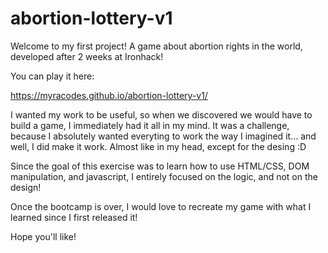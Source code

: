 # abortion-lottery-v1
Welcome to my first project! A game about abortion rights in the world, developed after 2 weeks at Ironhack!

You can play it here:

https://myracodes.github.io/abortion-lottery-v1/

I wanted my work to be useful, so when we discovered we would have to build a game, I immediately had it all in my mind.
It was a challenge, because I absolutely wanted everyting to work the way I imagined it... and well, I did make it work.
Almost like in my head, except for the desing :D

Since the goal of this exercise was to learn how to use HTML/CSS, DOM manipulation, and javascript, I entirely focused on the logic, and not on the design!

Once the bootcamp is over, I would love to recreate my game with what I learned since I first released it!

Hope you'll like!
